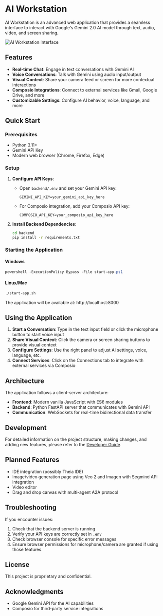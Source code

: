 # AI Workstation

AI Workstation is an advanced web application that provides a seamless interface to interact with Google's Gemini 2.0 AI model through text, audio, video, and screen sharing.

![AI Workstation Interface](https://github.com/user-attachments/assets/d5de66af-b3f8-405b-9fe6-9215938aa8fc)

## Features

- **Real-time Chat**: Engage in text conversations with Gemini AI
- **Voice Conversations**: Talk with Gemini using audio input/output
- **Visual Context**: Share your camera feed or screen for more contextual interactions
- **Composio Integrations**: Connect to external services like Gmail, Google Drive, and more
- **Customizable Settings**: Configure AI behavior, voice, language, and more

## Quick Start

### Prerequisites

- Python 3.11+
- Gemini API Key
- Modern web browser (Chrome, Firefox, Edge)

### Setup

1. **Configure API Keys**:
   - Open `backend/.env` and set your Gemini API key:
     ```
     GEMINI_API_KEY=your_gemini_api_key_here
     ```
   - For Composio integration, add your Composio API key:
     ```
     COMPOSIO_API_KEY=your_composio_api_key_here
     ```

2. **Install Backend Dependencies**:
   ```bash
   cd backend
   pip install -r requirements.txt
   ```

### Starting the Application

#### Windows

```powershell
powershell -ExecutionPolicy Bypass -File start-app.ps1
```

#### Linux/Mac

```bash
./start-app.sh
```

The application will be available at: http://localhost:8000

## Using the Application

1. **Start a Conversation**: Type in the text input field or click the microphone button to start voice input
2. **Share Visual Context**: Click the camera or screen sharing buttons to provide visual context
3. **Configure Settings**: Use the right panel to adjust AI settings, voice, language, etc.
4. **Connect Services**: Click on the Connections tab to integrate with external services via Composio

## Architecture

The application follows a client-server architecture:

- **Frontend**: Modern vanilla JavaScript with ES6 modules
- **Backend**: Python FastAPI server that communicates with Gemini API
- **Communication**: WebSockets for real-time bidirectional data transfer

## Development

For detailed information on the project structure, making changes, and adding new features, please refer to the [Developer Guide](DEVELOPER_GUIDE.md).

## Planned Features

- IDE integration (possibly Theia IDE)
- Image/video generation page using Veo 2 and Imagen with Segmind API integration
- Video editor
- Drag and drop canvas with multi-agent A2A protocol

## Troubleshooting

If you encounter issues:

1. Check that the backend server is running
2. Verify your API keys are correctly set in `.env`
3. Check browser console for specific error messages
4. Ensure browser permissions for microphone/camera are granted if using those features

## License

This project is proprietary and confidential.

## Acknowledgments

- Google Gemini API for the AI capabilities
- Composio for third-party service integrations
